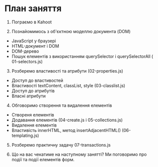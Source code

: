 # План заняття

1. Пограємо в Kahoot

2. Познайомимось з об'єктною моделлю документа (DOM)

- JavaScript у браузері
- HTML-документ і DOM
- DOM-дерево
- Пошук елементів з використанням querySelector і querySelectorAll (
  01-selectors.js)

3. Розберемо властивості та атрибути (02-properties.js)

- Доступ до властивостей
- Властивості textContent, classList, style (03-classlist.js)
- Доступ до атрибутів
- Власні атрибути

4. Обговоримо cтворення та видалення елементів

- Створеня елементів
- Додавання елементів (04-create.js і 05-collections.js)
- Видалення елементів
- Властивість innerHTML, метод insertAdjacentHTML() (06-templating.js)

5. Розберемо практичну задачу 07-transactions.js

6. Що на вас чекатиме на наступному занятті? Ми поговоримо про події та події
   елементів форм.
